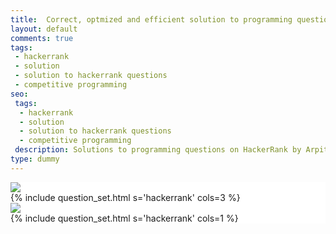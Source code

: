 ```yaml
---
title:  Correct, optmized and efficient solution to programming questions on HackerRank
layout: default
comments: true
tags:
 - hackerrank
 - solution
 - solution to hackerrank questions
 - competitive programming
seo:
 tags:
  - hackerrank
  - solution
  - solution to hackerrank questions
  - competitive programming
 description: Solutions to programming questions on HackerRank by Arpit. The solutions are efficient and optimized. It is NOT advisable to directly copy and paste the solution and make them work for you, but I would recommend you to first try out finding right, efficient and optimized solution by yourself and in case after a lot of tries you are unable to do so then you can anyday take help from this.
type: dummy
---
```


<div class="ui grid" style="background-color: #FFFFFF;">
  <div class="row computer tablet only">
    <div class="two wide column"></div>
    <div class="twelve wide center aligned column">
        <div class="ui medium image">
            <image src="/static/images/hackerrank.png"/>
        </div>
        {% include question_set.html s='hackerrank' cols=3 %}
    </div>
  </div>
  <div class="row mobile only">
    <div class="sixteen wide column">
        <div class="ui medium image">
            <image src="/static/images/hackerrank.png"/>
        </div>
        {% include question_set.html s='hackerrank' cols=1 %}
    </div>
  </div>
</div>
